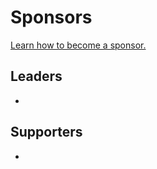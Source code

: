 # Sponsors

[Learn how to become a sponsor.](https://jsperf.com/sponsor)

## Leaders

-

## Supporters

-
